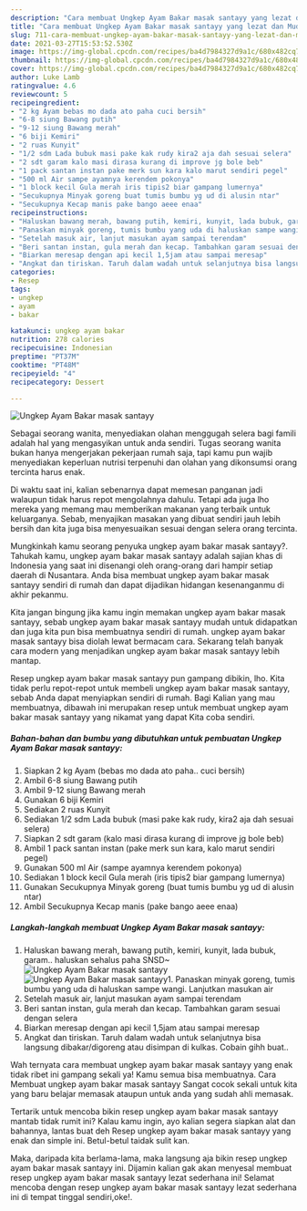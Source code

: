 ```yaml
---
description: "Cara membuat Ungkep Ayam Bakar masak santayy yang lezat dan Mudah Dibuat"
title: "Cara membuat Ungkep Ayam Bakar masak santayy yang lezat dan Mudah Dibuat"
slug: 711-cara-membuat-ungkep-ayam-bakar-masak-santayy-yang-lezat-dan-mudah-dibuat
date: 2021-03-27T15:53:52.530Z
image: https://img-global.cpcdn.com/recipes/ba4d7984327d9a1c/680x482cq70/ungkep-ayam-bakar-masak-santayy-foto-resep-utama.jpg
thumbnail: https://img-global.cpcdn.com/recipes/ba4d7984327d9a1c/680x482cq70/ungkep-ayam-bakar-masak-santayy-foto-resep-utama.jpg
cover: https://img-global.cpcdn.com/recipes/ba4d7984327d9a1c/680x482cq70/ungkep-ayam-bakar-masak-santayy-foto-resep-utama.jpg
author: Luke Lamb
ratingvalue: 4.6
reviewcount: 5
recipeingredient:
- "2 kg Ayam bebas mo dada ato paha cuci bersih"
- "6-8 siung Bawang putih"
- "9-12 siung Bawang merah"
- "6 biji Kemiri"
- "2 ruas Kunyit"
- "1/2 sdm Lada bubuk masi pake kak rudy kira2 aja dah sesuai selera"
- "2 sdt garam kalo masi dirasa kurang di improve jg bole beb"
- "1 pack santan instan pake merk sun kara kalo marut sendiri pegel"
- "500 ml Air sampe ayamnya kerendem pokonya"
- "1 block kecil Gula merah iris tipis2 biar gampang lumernya"
- "Secukupnya Minyak goreng buat tumis bumbu yg ud di alusin ntar"
- "Secukupnya Kecap manis pake bango aeee enaa"
recipeinstructions:
- "Haluskan bawang merah, bawang putih, kemiri, kunyit, lada bubuk, garam.. haluskan sehalus paha SNSD~"
- "Panaskan minyak goreng, tumis bumbu yang uda di haluskan sampe wangi. Lanjutkan masukan air"
- "Setelah masuk air, lanjut masukan ayam sampai terendam"
- "Beri santan instan, gula merah dan kecap. Tambahkan garam sesuai dengan selera"
- "Biarkan meresap dengan api kecil 1,5jam atau sampai meresap"
- "Angkat dan tiriskan. Taruh dalam wadah untuk selanjutnya bisa langsung dibakar/digoreng atau disimpan di kulkas. Cobain gihh buat.."
categories:
- Resep
tags:
- ungkep
- ayam
- bakar

katakunci: ungkep ayam bakar 
nutrition: 278 calories
recipecuisine: Indonesian
preptime: "PT37M"
cooktime: "PT48M"
recipeyield: "4"
recipecategory: Dessert

---
```



![Ungkep Ayam Bakar masak santayy](https://img-global.cpcdn.com/recipes/ba4d7984327d9a1c/680x482cq70/ungkep-ayam-bakar-masak-santayy-foto-resep-utama.jpg)

Sebagai seorang wanita, menyediakan olahan menggugah selera bagi famili adalah hal yang mengasyikan untuk anda sendiri. Tugas seorang  wanita bukan hanya mengerjakan pekerjaan rumah saja, tapi kamu pun wajib menyediakan keperluan nutrisi terpenuhi dan olahan yang dikonsumsi orang tercinta harus enak.

Di waktu  saat ini, kalian sebenarnya dapat memesan panganan jadi walaupun tidak harus repot mengolahnya dahulu. Tetapi ada juga lho mereka yang memang mau memberikan makanan yang terbaik untuk keluarganya. Sebab, menyajikan masakan yang dibuat sendiri jauh lebih bersih dan kita juga bisa menyesuaikan sesuai dengan selera orang tercinta. 



Mungkinkah kamu seorang penyuka ungkep ayam bakar masak santayy?. Tahukah kamu, ungkep ayam bakar masak santayy adalah sajian khas di Indonesia yang saat ini disenangi oleh orang-orang dari hampir setiap daerah di Nusantara. Anda bisa membuat ungkep ayam bakar masak santayy sendiri di rumah dan dapat dijadikan hidangan kesenanganmu di akhir pekanmu.

Kita jangan bingung jika kamu ingin memakan ungkep ayam bakar masak santayy, sebab ungkep ayam bakar masak santayy mudah untuk didapatkan dan juga kita pun bisa membuatnya sendiri di rumah. ungkep ayam bakar masak santayy bisa diolah lewat bermacam cara. Sekarang telah banyak cara modern yang menjadikan ungkep ayam bakar masak santayy lebih mantap.

Resep ungkep ayam bakar masak santayy pun gampang dibikin, lho. Kita tidak perlu repot-repot untuk membeli ungkep ayam bakar masak santayy, sebab Anda dapat menyiapkan sendiri di rumah. Bagi Kalian yang mau membuatnya, dibawah ini merupakan resep untuk membuat ungkep ayam bakar masak santayy yang nikamat yang dapat Kita coba sendiri.

<!--inarticleads1-->

##### Bahan-bahan dan bumbu yang dibutuhkan untuk pembuatan Ungkep Ayam Bakar masak santayy:

1. Siapkan 2 kg Ayam (bebas mo dada ato paha.. cuci bersih)
1. Ambil 6-8 siung Bawang putih
1. Ambil 9-12 siung Bawang merah
1. Gunakan 6 biji Kemiri
1. Sediakan 2 ruas Kunyit
1. Sediakan 1/2 sdm Lada bubuk (masi pake kak rudy, kira2 aja dah sesuai selera)
1. Siapkan 2 sdt garam (kalo masi dirasa kurang di improve jg bole beb)
1. Ambil 1 pack santan instan (pake merk sun kara, kalo marut sendiri pegel)
1. Gunakan 500 ml Air (sampe ayamnya kerendem pokonya)
1. Sediakan 1 block kecil Gula merah (iris tipis2 biar gampang lumernya)
1. Gunakan Secukupnya Minyak goreng (buat tumis bumbu yg ud di alusin ntar)
1. Ambil Secukupnya Kecap manis (pake bango aeee enaa)




<!--inarticleads2-->

##### Langkah-langkah membuat Ungkep Ayam Bakar masak santayy:

1. Haluskan bawang merah, bawang putih, kemiri, kunyit, lada bubuk, garam.. haluskan sehalus paha SNSD~
<img src="https://img-global.cpcdn.com/steps/c2f7f61d8dd7db57/160x128cq70/ungkep-ayam-bakar-masak-santayy-langkah-memasak-1-foto.jpg" alt="Ungkep Ayam Bakar masak santayy"><img src="https://img-global.cpcdn.com/steps/b888b347718cf87b/160x128cq70/ungkep-ayam-bakar-masak-santayy-langkah-memasak-1-foto.jpg" alt="Ungkep Ayam Bakar masak santayy">1. Panaskan minyak goreng, tumis bumbu yang uda di haluskan sampe wangi. Lanjutkan masukan air
1. Setelah masuk air, lanjut masukan ayam sampai terendam
1. Beri santan instan, gula merah dan kecap. Tambahkan garam sesuai dengan selera
1. Biarkan meresap dengan api kecil 1,5jam atau sampai meresap
1. Angkat dan tiriskan. Taruh dalam wadah untuk selanjutnya bisa langsung dibakar/digoreng atau disimpan di kulkas. Cobain gihh buat..




Wah ternyata cara membuat ungkep ayam bakar masak santayy yang enak tidak ribet ini gampang sekali ya! Kamu semua bisa membuatnya. Cara Membuat ungkep ayam bakar masak santayy Sangat cocok sekali untuk kita yang baru belajar memasak ataupun untuk anda yang sudah ahli memasak.

Tertarik untuk mencoba bikin resep ungkep ayam bakar masak santayy mantab tidak rumit ini? Kalau kamu ingin, ayo kalian segera siapkan alat dan bahannya, lantas buat deh Resep ungkep ayam bakar masak santayy yang enak dan simple ini. Betul-betul taidak sulit kan. 

Maka, daripada kita berlama-lama, maka langsung aja bikin resep ungkep ayam bakar masak santayy ini. Dijamin kalian gak akan menyesal membuat resep ungkep ayam bakar masak santayy lezat sederhana ini! Selamat mencoba dengan resep ungkep ayam bakar masak santayy lezat sederhana ini di tempat tinggal sendiri,oke!.

